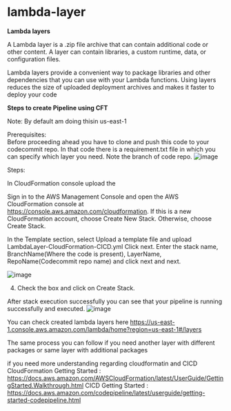 # lambda-layer

**Lambda layers** 

A Lambda layer is a .zip file archive that can contain additional code or other content. A layer can contain libraries, a custom runtime, data, or configuration files.

Lambda layers provide a convenient way to package libraries and other dependencies that you can use with your Lambda functions. Using layers reduces the size of uploaded deployment archives and makes it faster to deploy your code

**Steps to create Pipeline using CFT**

Note: By default am doing thisin us-east-1

Prerequisites:  
  Before proceeding ahead you have to clone and push this code to your codecommit repo. 
  In that code there is a requirement.txt file in which you can specify which layer you need.
  Note the branch of code repo.
  ![image](https://user-images.githubusercontent.com/23731547/191704833-3780f41d-1019-4ff9-bb8e-dedfb639e883.png)

  
Steps:

In CloudFormation console upload the 
    

Sign in to the AWS Management Console and open the AWS CloudFormation console at https://console.aws.amazon.com/cloudformation.
If this is a new CloudFormation account, choose Create New Stack. Otherwise, choose Create Stack.

 
In the Template section, select Upload a template file and upload LambdaLayer-CloudFormation-CICD.yml Click next.
Enter the stack name, BranchName(Where the code is present), LayerName, RepoName(Codecommit repo name) and click next and next.

![image](https://user-images.githubusercontent.com/23731547/191704688-b5f0c6d1-246d-4967-80ba-c30c68d0cf97.png)


4.  Check the box and click on Create Stack.

After stack execution successfully you can see that your pipeline is running successfully and executed. 
  ![image](https://user-images.githubusercontent.com/23731547/191704548-02e675fb-854e-4b5c-bafa-6ab6fee08b1e.png)

 
You can check created lambda layers here https://us-east-1.console.aws.amazon.com/lambda/home?region=us-east-1#/layers
 

 
 
The same process you can follow if you need another layer with different packages or same layer with additional packages 


if you need more understanding regarding cloudformatin and CICD 
CloudFormation Getting Started : https://docs.aws.amazon.com/AWSCloudFormation/latest/UserGuide/GettingStarted.Walkthrough.html
CICD Getting Started : https://docs.aws.amazon.com/codepipeline/latest/userguide/getting-started-codepipeline.html





